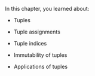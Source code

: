 In this chapter, you learned about:

-   Tuples

-   Tuple assignments

-   Tuple indices

-   Immutability of tuples

-   Applications of tuples
